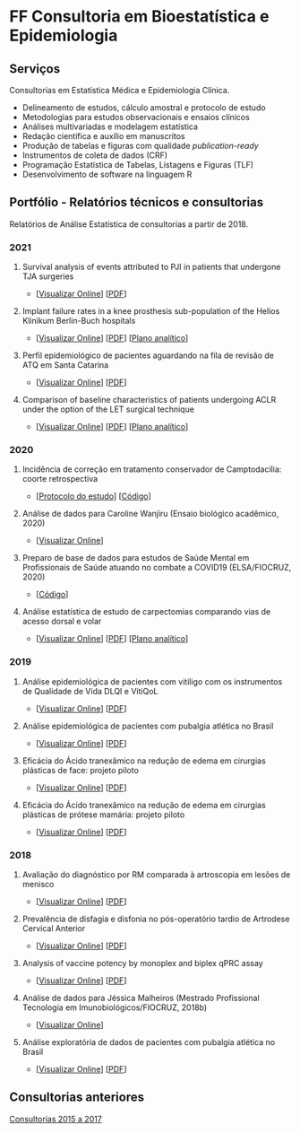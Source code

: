 # FF Consultoria em Bioestatística e Epidemiologia

## Serviços

Consultorias em Estatística Médica e Epidemiologia Clínica.

- Delineamento de estudos, cálculo amostral e protocolo de estudo
- Metodologias para estudos observacionais e ensaios clínicos
- Análises multivariadas e modelagem estatística
- Redação científica e auxílio em manuscritos
- Produção de tabelas e figuras com qualidade *publication-ready*
- Instrumentos de coleta de dados (CRF)
- Programação Estatística de Tabelas, Listagens e Figuras (TLF)
- Desenvolvimento de software na linguagem R

## Portfólio - Relatórios técnicos e consultorias

Relatórios de Análise Estatística de consultorias a partir de 2018.
<!-- Em algumas consultorias a interpretação dos resultados foi comunicada em reunião, sem a emissão de relatório formal. -->
<!-- Nesses casos, o link mostra apenas os resultados brutos (tabelas e figuras). -->

<!-- 1. title -->
<!--     - [[Visualizar Online]()] -->
<!--     [[PDF]()] -->
<!--     [[Plano analítico]()] -->


### 2021

1. Survival analysis of events attributed to PJI in patients that undergone TJA surgeries
    - [[Visualizar Online](https://github.com/philsf-biostat/analise_dados_LT_2021/blob/master/report/analise_dados_LT_2021-v01.md)]
    [[PDF](https://github.com/philsf-biostat/analise_dados_LT_2021/blob/master/report/analise_dados_LT_2021-v01.pdf?raw=true)]

1. Implant failure rates in a knee prosthesis sub-population of the Helios Klinikum Berlin-Buch hospitals
    - [[Visualizar Online](https://github.com/philsf-biostat/analise_dados_JF_2021/blob/main/report/analise_dados_JF_2021-v02.md)]
    [[PDF](https://github.com/philsf-biostat/analise_dados_JF_2021/blob/main/report/analise_dados_JF_2021-v02.pdf?raw=true)]
    [[Plano analítico](https://github.com/philsf-biostat/analise_dados_JF_2021/blob/main/report/SAP_analise_dados_JF_2021-v01.pdf?raw=true)]

1. Perfil epidemiológico de pacientes aguardando na fila de revisão de ATQ em Santa Catarina
   - [[Visualizar Online](https://github.com/philsf-biostat/analise_dados_FP_2021a/blob/main/report/analise_dados_FP_2021a-v01.md)]
   [[PDF](https://github.com/philsf-biostat/analise_dados_FP_2021a/blob/main/report/analise_dados_FP_2021a-v01.pdf?raw=true)]

1. Comparison of baseline characteristics of patients undergoing ACLR under the option of the LET surgical technique
    - [[Visualizar Online](https://github.com/philsf-biostat/SAR-2021-004-TV/blob/main/report/SAR-2021-004-TV-v02.md)]
    [[PDF](https://github.com/philsf-biostat/SAR-2021-004-TV/blob/main/report/SAR-2021-004-TV-v02.pdf?raw=true)]
    [[Plano analítico](https://github.com/philsf-biostat/SAR-2021-004-TV/blob/main/report/SAP-2021-004-TV-v02.pdf?raw=true)]


### 2020

1. Incidência de correção em tratamento conservador de Camptodacilia: coorte retrospectiva
    - [[Protocolo do estudo](https://docs.google.com/document/d/1zP3gHyTGvFkuKGh59t9Mqt87xMId9_UE/export?format=pdf)]
    [[Código](https://github.com/philsf-biostat/analise_dados_MC_2020)]

1. Análise de dados para Caroline Wanjiru (Ensaio biológico acadêmico, 2020)
    - [[Visualizar Online](https://github.com/philsf-biostat/analise_dados_CW_2020)]

1. Preparo de base de dados para estudos de Saúde Mental em Profissionais de Saúde atuando no combate a COVID19 (ELSA/FIOCRUZ, 2020)
    - [[Código](https://github.com/philsf/dataclean-SMPS-covid19)]

1. Análise estatística de estudo de carpectomias comparando vias de acesso dorsal e volar
    - [[Visualizar Online](https://github.com/philsf-biostat/SAR-2020-001-DM/blob/master/report/SAR-2020-001-DM-v01.md)]
    [[PDF](https://github.com/philsf-biostat/SAR-2020-001-DM/blob/master/report/SAR-2020-001-DM-v01.pdf?raw=true)]
    [[Plano analítico](https://github.com/philsf-biostat/SAR-2020-001-DM/blob/master/report/SAP-2020-001-DM-v01.pdf?raw=true)]

### 2019

1. Análise epidemiológica de pacientes com vitiligo com os instrumentos de Qualidade de Vida DLQI e VitiQoL
    - [[Visualizar Online](https://github.com/philsf-biostat/SAR-2019-002-FC/blob/master/report/SAR-2019-002-FC-v01.md)]
    [[PDF](https://github.com/philsf-biostat/SAR-2019-002-FC/blob/master/report/SAR-2019-002-FC-v01.pdf)]

1. Análise epidemiológica de pacientes com pubalgia atlética no Brasil
    - [[Visualizar Online](https://github.com/philsf-biostat/SAR-2019-001-RG/blob/master/report/analise_dados_RG_2019-v01.md)]
    [[PDF](https://github.com/philsf-biostat/SAR-2019-001-RG/blob/master/report/analise_dados_RG_2019-v01.pdf?raw=true)]

1. Eficácia do Ácido tranexâmico na redução de edema em cirurgias plásticas de face: projeto piloto
    - [[Visualizar Online](https://github.com/philsf-biostat/analise_dados_VL_2019a/blob/master/report/analise_dados_VL_2019a-v01.md)]
    [[PDF](https://github.com/philsf-biostat/analise_dados_VL_2019a/blob/master/report/analise_dados_VL_2019a-v01.pdf?raw=true)]

1. Eficácia do Ácido tranexâmico na redução de edema em cirurgias plásticas de prótese mamária: projeto piloto
    - [[Visualizar Online](https://github.com/philsf-biostat/analise_dados_VL_2019b/blob/master/report/analise_dados_VL_2019b-v01.md)]
    [[PDF](https://github.com/philsf-biostat/analise_dados_VL_2019b/blob/master/report/analise_dados_VL_2019b-v01.pdf?raw=true)]

### 2018

1. Avaliação do diagnóstico por RM comparada à artroscopia em lesões de menisco
    - [[Visualizar Online](https://github.com/philsf-biostat/SAR-2018-001-AL/blob/master/report/SAR-2018-001-AL-v01.md)]
    [[PDF](https://github.com/philsf-biostat/SAR-2018-001-AL/blob/master/report/SAR-2018-001-AL-v01.pdf?raw=true)]

1. Prevalência de disfagia e disfonia no pós-operatório tardio de Artrodese Cervical Anterior
    - [[Visualizar Online](https://github.com/philsf-biostat/analise_dados_FC_2018a/blob/master/report/analise_dados_FC_2018a-v01.md)]
    [[PDF](https://github.com/philsf-biostat/analise_dados_FC_2018a/blob/master/report/analise_dados_FC_2018a-v01.pdf?raw=true)]

1. Analysis of vaccine potency by monoplex and biplex qPRC assay
      - [[Visualizar Online](https://github.com/philsf-biostat/analise_dados_JM_2018a/blob/master/report/analise_dados_JM_2018a-v01.md)]
      [[PDF](https://github.com/philsf-biostat/analise_dados_JM_2018a/blob/master/report/analise_dados_JM_2018a-v01.pdf?raw=true)]

1. Análise de dados para Jéssica Malheiros (Mestrado Profissional Tecnologia em Imunobiológicos/FIOCRUZ, 2018b)
    - [[Visualizar Online](https://github.com/philsf-biostat/analise_dados_JM_2018b)]

1. Análise exploratória de dados de pacientes com pubalgia atlética no Brasil
      - [[Visualizar Online](https://github.com/philsf-biostat/SAR-2018-003-RG/blob/master/report/analise_dados_RG_2018-v01.md)]
      [[PDF](https://github.com/philsf-biostat/SAR-2018-003-RG/blob/master/report/analise_dados_RG_2018-v01.pdf?raw=true)]

## Consultorias anteriores

[Consultorias 2015 a 2017](Anteriores.md)
